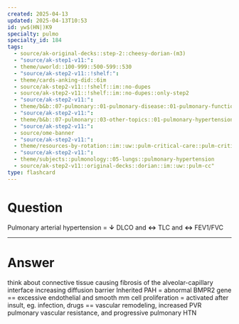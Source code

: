 ```yaml
---
created: 2025-04-13
updated: 2025-04-13T10:53
id: yw$(HN|)K9
specialty: pulmo
specialty_id: 184
tags:
  - source/ak-original-decks::step-2::cheesy-dorian-(m3)
  - "source/ak-step1-v11:": 
  - theme/uworld::100-999::500-599::530
  - "source/ak-step2-v11::!shelf:": 
  - theme/cards-anking-did::6im
  - source/ak-step2-v11::!shelf::im::no-dupes
  - source/ak-step2-v11::!shelf::im::no-dupes::only-step2
  - "source/ak-step2-v11:": 
  - theme/b&b::07-pulmonary::01-pulmonary-disease::01-pulmonary-function-tests
  - "source/ak-step2-v11:": 
  - theme/b&b::07-pulmonary::03-other-topics::01-pulmonary-hypertension
  - "source/ak-step2-v11:": 
  - source/ome-banner
  - "source/ak-step2-v11:": 
  - theme/resources-by-rotation::im::uw::pulm-critical-care::pulm-critical-care-dorian
  - "source/ak-step2-v11:": 
  - theme/subjects::pulmonology::05-lungs::pulmonary-hypertension
  - source/ak-step2-v11::original-decks::dorian::im::uw::pulm-cc"
type: flashcard
---
```


# Question
Pulmonary arterial hypertension = **↓** DLCO and **↔** TLC and **↔** FEV1/FVC

---

# Answer
think about connective tissue causing fibrosis of the alveolar-capillary interface increasing diffusion barrier   Inherited PAH = abnormal BMPR2 gene == excessive endothelial and smooth mm cell proliferation = activated after insult, eg. infection, drugs == vascular remodeling, increased PVR pulmonary vascular resistance, and progressive pulmonary HTN